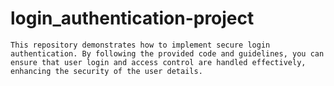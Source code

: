 # login_authentication-project

    This repository demonstrates how to implement secure login authentication. By following the provided code and guidelines, you can ensure that user login and access control are handled effectively, enhancing the security of the user details.
